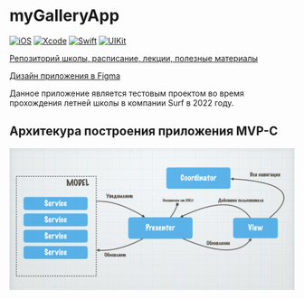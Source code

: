 # myGalleryApp
[![iOS](https://img.shields.io/badge/iOS-15.4-blue)]()
[![Xcode](https://img.shields.io/badge/Xcode-13.3-9cf)]()
[![Swift](https://img.shields.io/badge/Swift-5-orange)]()
[![UIKit](https://img.shields.io/badge/UIKit-Interface-lightgrey)]()

[Репозиторий школы, расписание, лекции, полезные материалы](https://github.com/lexonerus/SurfSummerSchool2022/blob/main/README.md)

[Дизайн приложения в Figma](https://www.figma.com/file/6eLvnZ89LeHIxHc283Uoe8/Surf-education-iOS-(Copy))

Данное приложение является тестовым проектом во время прохождения летней школы в компании Surf в 2022 году.

## Архитекура построения приложения MVP-C

![Login](/Pictures/arch.png)
